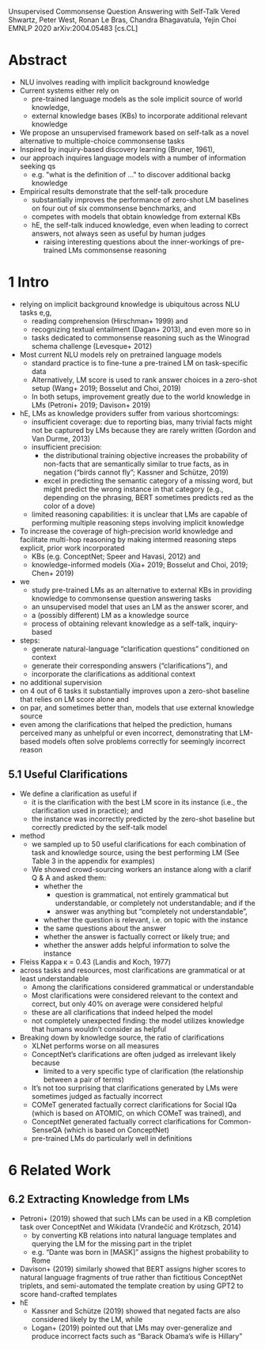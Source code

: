 Unsupervised Commonsense Question Answering with Self-Talk
Vered Shwartz, Peter West, Ronan Le Bras, Chandra Bhagavatula, Yejin Choi
EMNLP 2020 arXiv:2004.05483 [cs.CL]

# Abstract

* NLU involves reading with implicit background knowledge
* Current systems either rely on
  * pre-trained language models as the sole implicit source of world knowledge,
  * external knowledge bases (KBs) to incorporate additional relevant knowledge
* We propose an unsupervised framework based on self-talk
  as a novel alternative to multiple-choice commonsense tasks
* Inspired by inquiry-based discovery learning (Bruner, 1961),
* our approach inquires language models with a number of information seeking qs
  * e.g. "what is the definition of ..." to discover additional backg knowledge
* Empirical results demonstrate that the self-talk procedure
  * substantially improves the performance of zero-shot LM baselines
    on four out of six commonsense benchmarks, and
  * competes with models that obtain knowledge from external KBs
  * hE, the self-talk induced knowledge, even when leading to correct answers,
    not always seen as useful by human judges
    * raising interesting questions about the inner-workings of pre-trained LMs
      commonsense reasoning

# 1 Intro

* relying on implicit background knowledge is ubiquitous across NLU tasks e,g,
  * reading comprehension (Hirschman+ 1999) and
  * recognizing textual entailment (Dagan+ 2013), and even more so in
  * tasks dedicated to commonsense reasoning
    such as the Winograd schema challenge (Levesque+ 2012)
* Most current NLU models rely on pretrained language models
  * standard practice is to fine-tune a pre-trained LM on task-specific data
  * Alternatively, LM score is used to rank answer choices in a zero-shot setup
    (Wang+ 2019; Bosselut and Choi, 2019)
  * In both setups, improvement greatly due to the world knowledge in LMs
    (Petroni+ 2019; Davison+ 2019)
* hE, LMs as knowledge providers suffer from various shortcomings:
  * insufficient coverage: due to reporting bias, many
    trivial facts might not be captured by LMs because they are rarely written
    (Gordon and Van Durme, 2013)
  * insufficient precision:
    * the distributional training objective increases the probability of
      non-facts that are semantically similar to true facts, as in negation
      (“birds cannot fly”; Kassner and Schütze, 2019)
    * excel in predicting the semantic category of a missing word, but might
      predict the wrong instance in that category
      (e.g., depending on the phrasing, BERT sometimes predicts
      red as the color of a dove)
  * limited reasoning capabilities: it is unclear that LMs are capable of
    performing multiple reasoning steps involving implicit knowledge
* To increase the coverage of high-precision world knowledge and
  facilitate multi-hop reasoning by making intermed  reasoning steps explicit,
  prior work incorporated
  * KBs (e.g. ConceptNet; Speer and Havasi, 2012) and
  * knowledge-informed models (Xia+ 2019; Bosselut and Choi, 2019; Chen+ 2019)
* we
  * study pre-trained LMs as an alternative to external KBs
    in providing knowledge to commonsense question answering tasks
  * an unsupervised model that uses an LM as the answer scorer, and
  * a (possibly different) LM as a knowledge source
  * process of obtaining relevant knowledge as a self-talk, inquiry-based
* steps:
  * generate natural-language “clarification questions” conditioned on context
  * generate their corresponding answers (“clarifications”), and
  * incorporate the clarifications as additional context
* no additional supervision
* on 4 out of 6 tasks it substantially improves upon a zero-shot baseline that
  relies on LM score alone and
* on par, and sometimes better than, models that use external knowledge source
* even among the clarifications that helped the prediction, humans perceived
  many as unhelpful or even incorrect, demonstrating that
  LM-based models often solve problems correctly for seemingly incorrect reason

## 5.1 Useful Clarifications

* We define a clarification as useful if
  * it is the clarification with the best LM score in its instance (i.e., the
    clarification used in practice); and
  * the instance was incorrectly predicted by the zero-shot baseline but
    correctly predicted by the self-talk model
* method
  * we sampled up to 50 useful clarifications
    for each combination of task and knowledge source,
    using the best performing LM (See Table 3 in the appendix for examples)
  * We showed crowd-sourcing workers an instance along with a clarif Q & A and
    asked them:
    * whether the
      * question is grammatical, not entirely grammatical but understandable,
        or completely not understandable; and if the
      * answer was anything but “completely not understandable”,
    * whether the question is relevant, i.e. on topic with the instance
    * the same questions about the answer
    * whether the answer is factually correct or likely true; and
    * whether the answer adds helpful information to solve the instance
* Fleiss Kappa κ = 0.43 (Landis and Koch, 1977)
* across tasks and resources, most clarifications are grammatical or at least
  understandable
  * Among the clarifications considered grammatical or understandable
  * Most clarifications were considered relevant to the context and correct, but
    only 40% on average were considered helpful
  * these are all clarifications that indeed helped the model
  * not completely unexpected finding: the model utilizes knowledge that humans
    wouldn’t consider as helpful
* Breaking down by knowledge source, the ratio of clarifications
  * XLNet performs worse on all measures
  * ConceptNet’s clarifications are often judged as irrelevant likely because
    * limited to a very specific type of clarification
      (the relationship between a pair of terms)
  * It’s not too surprising that clarifications generated by LMs were sometimes
    judged as factually incorrect
  * COMeT generated factually correct clarifications for Social IQa
    (which is based on ATOMIC, on which COMeT was trained), and
  * ConceptNet generated factually correct clarifications for Common-SenseQA
    (which is based on ConceptNet)
  * pre-trained LMs do particularly well in definitions

# 6 Related Work

## 6.2 Extracting Knowledge from LMs

* Petroni+ (2019) showed that such LMs can be used in a KB completion task over
  ConceptNet and Wikidata (Vrandečić and Krötzsch, 2014)
  * by converting KB relations into natural language templates and
    querying the LM for the missing part in the triplet
  * e.g. “Dante was born in [MASK]” assigns the highest probability to Rome
* Davison+ (2019) similarly showed that BERT assigns higher scores to natural
  language fragments of true rather than fictitious ConceptNet triplets, and
  semi-automated the template creation
  by using GPT2 to score hand-crafted templates
* hE
  * Kassner and Schütze (2019) showed that negated facts are also considered
    likely by the LM, while
  * Logan+ (2019) pointed out that LMs may over-generalize and produce
    incorrect facts such as “Barack Obama’s wife is Hillary”
